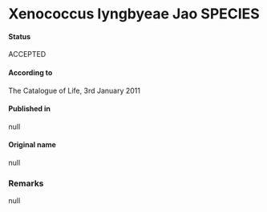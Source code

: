 # Xenococcus lyngbyeae Jao SPECIES

#### Status
ACCEPTED

#### According to
The Catalogue of Life, 3rd January 2011

#### Published in
null

#### Original name
null

### Remarks
null